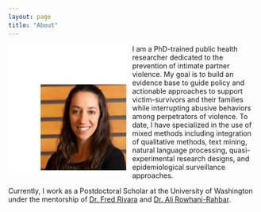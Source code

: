 ```yaml
---
layout: page
title: "About"
---
```

<img align="left" width="250px" src="/headshot.jpg" alt="Headshot"> I am a PhD-trained public health researcher dedicated to the prevention of intimate partner violence. My goal is to build an evidence base to guide policy and actionable approaches to support victim-survivors and their families while interrupting abusive behaviors among perpetrators of violence. To date, I have specialized in the use of mixed methods including integration of qualitative methods, text mining, natural language processing, quasi-experimental research designs, and epidemiological surveillance approaches.

Currently, I work as a Postdoctoral Scholar at the University of Washington under the mentorship of [Dr. Fred Rivara](https://sph.washington.edu/sph-profiles/faculty-profiles/fred-rivara) and [Dr. Ali Rowhani-Rahbar](https://sph.washington.edu/sph-profiles/faculty-profiles/ali-rowhani-rahbar). 
